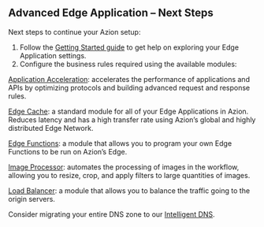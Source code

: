 ## Advanced Edge Application – Next Steps

Next steps to continue your Azion setup:

1. Follow the [Getting Started guide](https://www.azion.com/en/documentation/products/getting-started) to get help on exploring your Edge Application settings.
2. Configure the business rules required using the available modules:

[Application Acceleration](https://www.azion.com/en/documentation/products/edge-application/application-acceleration): accelerates the performance of applications and APIs by optimizing protocols and building advanced request and response rules.

[Edge Cache](https://www.azion.com/en/documentation/products/edge-application/edge-caching): a standard module for all of your Edge Applications in Azion. Reduces latency and has a high transfer rate using Azion’s global and highly distributed Edge Network.

[Edge Functions](https://www.azion.com/en/documentation/products/edge-application/edge-functions): a module that allows you to program your own Edge Functions to be run on Azion’s Edge.

[Image Processor](https://www.azion.com/en/documentation/products/edge-application/image-processor): automates the processing of images in the workflow, allowing you to resize, crop, and apply filters to large quantities of images.

[Load Balancer](https://www.azion.com/en/documentation/products/edge-application/load-balancer): a module that allows you to balance the traffic going to the origin servers.

Consider migrating your entire DNS zone to our [Intelligent DNS](https://www.azion.com/en/documentation/products/intelligent-dns).